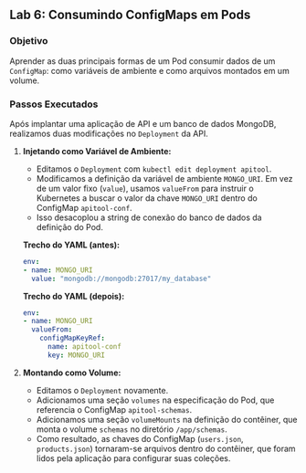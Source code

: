 ## Lab 6: Consumindo ConfigMaps em Pods

 ### Objetivo
 Aprender as duas principais formas de um Pod consumir dados de um `ConfigMap`: como variáveis de ambiente e como arquivos montados em um volume.

 ### Passos Executados

 Após implantar uma aplicação de API e um banco de dados MongoDB, realizamos duas modificações no `Deployment` da API.

 1.  **Injetando como Variável de Ambiente:**
     * Editamos o `Deployment` com `kubectl edit deployment apitool`.
     * Modificamos a definição da variável de ambiente `MONGO_URI`. Em vez de um valor fixo (`value`), usamos `valueFrom` para instruir o Kubernetes a buscar o valor da chave `MONGO_URI` dentro do ConfigMap `apitool-conf`.
     * Isso desacoplou a string de conexão do banco de dados da definição do Pod.

     **Trecho do YAML (antes):**
     ```yaml
     env:
     - name: MONGO_URI
       value: "mongodb://mongodb:27017/my_database"
     ```
     **Trecho do YAML (depois):**
     ```yaml
     env:
     - name: MONGO_URI
       valueFrom:
         configMapKeyRef:
           name: apitool-conf
           key: MONGO_URI
     ```

 2.  **Montando como Volume:**
     * Editamos o `Deployment` novamente.
     * Adicionamos uma seção `volumes` na especificação do Pod, que referencia o ConfigMap `apitool-schemas`.
     * Adicionamos uma seção `volumeMounts` na definição do contêiner, que monta o volume `schemas` no diretório `/app/schemas`.
     * Como resultado, as chaves do ConfigMap (`users.json`, `products.json`) tornaram-se arquivos dentro do contêiner, que foram lidos pela aplicação para configurar suas coleções.

